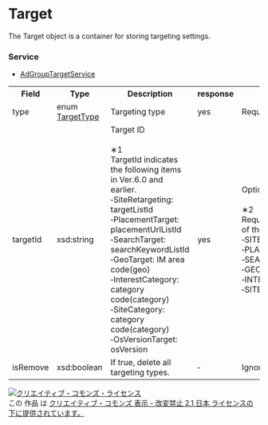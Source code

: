 # Target
The Target object is a container for storing targeting settings.

### Service
+ [AdGroupTargetService](../services/AdGroupTargetService.md)

<table>
 <tr>
  <th>Field</th>
  <th>Type</th>
  <th>Description</th>
  <th>response</th>
  <th>add</th>
  <th>set</th>
  <th>remove</th>
  <th>replace</th>
 </tr>
 <tr>
  <td>type</td>
  <td>enum <a href="./TargetType.md">TargetType</a></td>
  <td>Targeting type</td>
  <td>yes</td>
  <td>Required</td>
  <td>Required</td>
  <td>Required</td>
  <td>Required</td>
 </tr>
 <tr>
  <td>targetId</td>
  <td>xsd:string</td>
  <td>Target ID<br><br>
  &lowast;1<br>
  TargetId indicates the following items in Ver.6.0 and earlier.<br>
  ‐SiteRetargeting: targetListId<br>
  ‐PlacementTarget: placementUrlListId<br>
  ‐SearchTarget: searchKeywordListId<br>
  ‐GeoTarget: IM area code(geo)<br>
  ‐InterestCategory: category code(category)<br>
  ‐SiteCategory: category code(category)<br>
  ‐OsVersionTarget: osVersion<br>
  </td>
  <td>yes</td>
  <td>Optional<br><br>
  &lowast;2<br>
  Required if type is one of the following<br>
  ‐SITE_RETARGETING<br>
  ‐PLACEMENT_TARGET<br>
  ‐SEARCH_TARGET<br>
  ‐GEO_TARGET<br>
  ‐INTEREST_CATEGORY<br>
  ‐SITE_CATEGORY<br>
  </td>
  <td>Required</td>
  <td>Required</td>
  <td>Optional<br><br>
  &lowast;3<br>
  Not required if isRemove is true.<br>
 </tr>
 <tr>
  <td>isRemove</td>
  <td>xsd:boolean</td>
  <td>If true, delete all targeting types.
  <td>‐</td>
  <td>Ignore</td>
  <td>Ignore</td>
  <td>Ignore</td>
  <td>Optional</td>
 </tr>
 </table>

<a rel="license" href="http://creativecommons.org/licenses/by-nd/2.1/jp/"><img alt="クリエイティブ・コモンズ・ライセンス" style="border-width:0" src="https://i.creativecommons.org/l/by-nd/2.1/jp/88x31.png" /></a><br />この 作品 は <a rel="license" href="http://creativecommons.org/licenses/by-nd/2.1/jp/">クリエイティブ・コモンズ 表示 - 改変禁止 2.1 日本 ライセンスの下に提供されています。</a>
